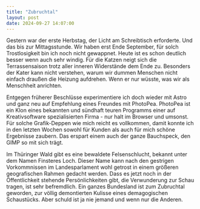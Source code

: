 ```yaml
---
title: "Zubruchtal"
layout: post
date: 2024-09-27 14:07:00
---
```


Gestern war der erste Herbstag, der Licht am Schreibtisch erforderte. Und das bis zur Mittagsstunde. Wir haben erst Ende September, für solch Trostlosigkeit bin ich noch nicht gewappnet. Heute ist es schon deutlich besser wenn auch sehr windig. Für die Katzen neigt sich die Terrassensaison trotz aller inneren Widerstände dem Ende zu. Besonders der Kater kann nicht verstehen, warum wir dummen Menschen nicht einfach draußen die Heizung aufdrehen. Wenn er nur wüsste, was wir als Menschheit anrichten.

Entgegen früherer Beschlüsse experimentiere ich doch wieder mit Astro und ganz neu auf Empfehlung eines Freundes mit PhotoPea. PhotoPea ist ein Klon eines bekannten und sündhaft teuren Programms einer auf Kreativsoftware spezialisierten Firma - nur halt im Browser und umsonst. Für solche Grafik-Deppen wie mich reicht es vollkommen, damit konnte ich in den letzten Wochen sowohl für Kunden als auch für mich schöne Ergebnisse zaubern. Das erspart einem auch der ganze Bauchspeck, den GIMP so mit sich trägt.

Im Thüringer Wald gibt es eine bewaldete Felsenschlucht, bekannt unter dem Namen Finsteres Loch. Dieser Name kann nach den gestrigen Vorkommnissen im Landesparlament wohl getrost in einem größeren geografischen Rahmen gedacht werden. Dass es jetzt noch in der Öffentlichkeit stehende Persönlichkeiten gibt, die Verwunderung zur Schau tragen, ist sehr befremdlich. Ein ganzes Bundesland ist zum Zubruchtal geworden, zur völlig demontierten Kulisse eines demagogischen Schaustücks. Aber schuld ist ja nie jemand und wenn nur die Anderen.